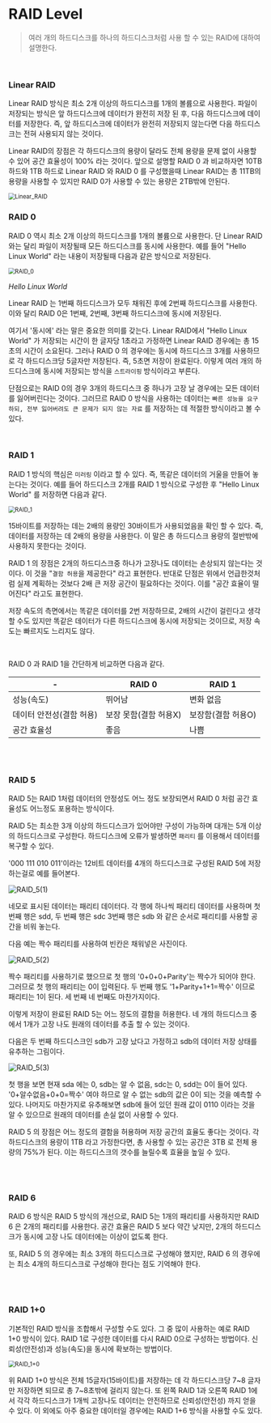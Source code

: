# RAID Level

> 여러 개의 하드디스크를 하나의 하드디스크처럼 사용 할 수 있는 RAID에 대하여 설명한다.

<br>

### Linear RAID

Linear RAID 방식은 최소 2개 이상의 하드디스크를 1개의 볼륨으로 사용한다. 파일이 저장되는 방식은 앞 하드디스크에 데이터가 완전히 저장 된 후, 다음 하드디스크에 데이터를 저장한다. 즉, 앞 하드디스크에 데이터가 완전히 저장되지 않는다면 다음 하드디스크는 전혀 사용되지 않는 것이다.

Linear RAID의 장점은 각 하드디스크의 용량이 달라도 전체 용량을 문제 없이 사용할 수 있어 공간 효율성이 100% 라는 것이다. 앞으로 설명할 RAID 0 과 비교하자면 10TB 하드와 1TB 하드로 Linear RAID 와 RAID 0 를 구성했을때 Linear RAID는 총 11TB의 용량을 사용할 수 있지만 RAID 0가 사용할 수 있는 용량은 2TB밖에 안된다.

<img src="../img/Linux/Linear_RAID.PNG" alt="Linear_RAID" style="zoom: 80%;" />

<br>

### RAID 0

RAID 0 역시 최소 2개 이상의 하드디스크를 1개의 볼륨으로 사용한다. 단 Linear RAID 와는 달리 파일이 저장될때 모든 하드디스크를 동시에 사용한다. 예를 들어 "Hello Linux World" 라는 내용이 저장될때 다음과 같은 방식으로 저장된다.

<img src="../img/Linux/RAID_0.PNG" alt="RAID_0" style="zoom:80%;" />

*Hello Linux World*

Linear RAID 는 1번째 하드디스크가 모두 채워진 후에 2번째 하드디스크를 사용한다. 이와 달리 RAID 0은 1번째, 2번째, 3번째 하드디스크에 동시에 저장된다. 

여기서 '동시에' 라는 말은 중요한 의미를 갖는다. Linear RAID에서 "Hello Linux World" 가 저장되는 시간이 한 글자당 1초라고 가정하면 Linear RAID 경우에는 총 15초의 시간이 소요된다. 그러나 RAID 0 의 경우에는 동시에 하드디스크 3개를 사용하므로 각 하드디스크당 5글자만 저장된다. 즉, 5초면 저장이 완료된다. 이렇게 여러 개의 하드디스크에 동시에 저장되는 방식을 `스트라이핑` 방식이라고 부른다.

단점으로는 RAID 0의 경우 3개의 하드디스크 중 하나가 고장 날 경우에는 모든 데이터를 잃어버린다는 것이다. 그러므르 RAID 0 방식을 사용하는 데이터는 `빠른 성능을 요구하되, 전부 잃어버려도 큰 문제가 되지 않는 자료` 를 저장하는 데 적절한 방식이라고 볼 수 있다.

<br>

### RAID 1

RAID 1 방식의 핵심은 `미러링` 이라고 할 수 있다. 즉, 똑같은 데이터의 거울을 만들어 놓는다는 것이다. 예를 들어 하드디스크 2개를 RAID 1 방식으로 구성한 후 "Hello Linux World" 를 저장하면 다음과 같다.

<img src="../img/Linux/RAID_1.PNG" alt="RAID_1" style="zoom:80%;" />

15바이트를 저장하는 데는 2배의 용량인 30바이트가 사용되었음을 확인 할 수 있다. 즉, 데이터를 저장하는 데 2배의 용량을 사용한다. 이 말은 총 하드디스크 용량의 절반밖에 사용하지 못한다는 것이다. 

RAID 1 의 장점은 2개의 하드디스크중 하나가 고장나도 데이터는 손상되지 않는다는 것이다. 이 것을 "`결함 허용`을 제공한다" 라고 표현한다. 반대로 단점은 위에서 언급한것처럼 실제 계획하는 것보다 2배 큰 저장 공간이 필요하다는 것이다.  이를 "공간 효율이 떨어진다" 라고도 표현한다.

저장 속도의 측면에서는 똑같은 데이터를 2번 저장하므로, 2배의 시간이 걸린다고 생각 할 수도 있지만 똑같은 데이터가 다른 하드디스크에 동시에 저장되는 것이므로, 저장 속도는 빠르지도 느리지도 않다.

<br>

RAID 0 과 RAID 1을 간단하게 비교하면 다음과 같다.

| -                        | RAID 0                | RAID 1             |
| ------------------------ | --------------------- | ------------------ |
| 성능(속도)               | 뛰어남                | 변화 없음          |
| 데이터 안전성(결함 허용) | 보장 못함(결함 허용X) | 보장함(결함 허용O) |
| 공간 효율성              | 좋음                  | 나쁨               |

<br>

<br>

### RAID 5

RAID 5는 RAID 1처럼 데이터의 안정성도 어느 정도 보장되면서 RAID 0 처럼 공간 효율성도 어느정도 포용하는 방식이다.

RAID 5는 최소한 3개 이상의 하드디스크가 있어야만 구성이 가능하며 대개는 5개 이상의 하드디스크로 구성한다. 하드디스크에 오류가 발생하면 `패리티` 를 이용해서 데이터를 복구할 수 있다.

'000 111 010 011'이라는 12비트 데이터를 4개의 하드디스크로 구성된 RAID 5에 저장하는걸로 예를 들어본다.

![RAID_5(1)](../img/Linux/RAID_5(1).PNG)

네모로 표시된 데이터는 패리티 데이터다. 각 행에 하나씩 패리티 데이터를 사용하며 첫 번째 행은 sdd, 두 번째 행은 sdc 3번째 행은 sdb 와 같은 순서로 패리티를 사용할 공간을 비워 놓는다.

다음 예는 짝수 패리티를 사용하여 빈칸은 채워넣은 사진이다.

![RAID_5(2)](../img/Linux/RAID_5(2).PNG)

짝수 패리티를 사용하기로 했으므로 첫 행의 '0+0+0+Parity'는 짝수가 되어야 한다. 그러므로 첫 행의 패리티는 0이 입력된다. 두 번째 행도 '1+Parity+1+1=짝수' 이므로 패리티는 1이 된다. 세 번째 네 번째도 마찬가지이다.

이렇게 저장이 완료된 RAID 5는 어느 정도의 결함을 허용한다.  네 개의 하드디스크 중에서 1개가 고장 나도 원래의 데이터를 추출 할 수 있는 것이다.

다음은 두 번째 하드디스크인 sdb가 고장 났다고 가정하고 sdb의 데이터 저장 상태를 유추하는 그림이다.

![RAID_5(3)](../img/Linux/RAID_5(3).PNG)

첫 행을 보면 현재 sda 에는 0, sdb는 알 수 없음, sdc는 0, sdd는 0이 들어 있다. '0+알수없음+0+0=짝수' 여야 하므로 알 수 없는 sdb의 값은 0이 되는 것을 예측할 수 있다. 나머지도 마찬가지로 유추해보면 sdb에 들어 있던 원래 값이 0110 이라는 것을 알 수 있으므로 원래의 데이터를 손실 없이 사용할 수 있다.

RAID 5 의 장점은 어느 정도의 결함을 허용하며 저장 공간의 효율도 좋다는 것이다. 각 하드디스크의 용량이 1TB 라고 가정한다면, 총 사용할 수 있는 공간은 3TB 로 전체 용량의 75%가 된다. 이는 하드디스크의 갯수를 늘릴수록 효율을 높일 수 있다.

<br>

<br>

### RAID 6

RAID 6 방식은 RAID 5 방식의 개선으로, RAID 5는 1개의 패리티를 사용하지만 RAID 6 은 2개의 패리티를 사용한다. 공간 효율은 RAID 5 보다 약간 낮지만, 2개의 하드디스크가 동시에 고장 나도 데이터에는 이상이 없도록 한다. 

또, RAID 5 의 경우에는 최소 3개의 하드디스크로 구성해야 했지만, RAID 6 의 경우에는 최소 4개의 하드디스크로 구성해야 한다는 점도 기억해야 한다.

<br>

<br>

### RAID 1+0

기본적인 RAID 방식을 조합해서 구성할 수도 있다. 그 중 많이 사용하는 예로 RAID 1+0 방식이 있다. RAID 1로 구성한 데이터를 다시 RAID 0으로 구성하는 방법이다. 신뢰성(안전성)과 성능(속도)을 동시에 확보하는 방법이다.

<img src="../img/Linux/RAID_1+0.PNG" alt="RAID_1+0" style="zoom:80%;" />

위 RAID 1+0 방식은 전체 15글자(15바이트)를 저장하는 데 각 하드디스크당 7~8 글자만 저장하면 되므로 총 7~8초밖에 걸리지 않는다. 또 왼쪽 RAID 1과 오른쪽 RAID 1에서 각각 하드디스크가 1개씩 고장나도 데이터는 안전하므로 신뢰성(안전성) 까지 얻을 수 있다. 이 외에도 아주 중요한 데이터일 경우에는 RAID 1+6 방식을 사용할 수도 있다.